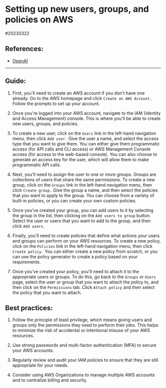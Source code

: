 # Setting up new users, groups, and policies on AWS

#20230322

## References:

- [OpenAI](http://chat.openai.com)

---

## Guide:

1. First, you'll need to create an AWS account if you don't have one already.
   Go to the AWS homepage and click `Create an AWS Account.` Follow the prompts
   to set up your account.

2. Once you're logged into your AWS account, navigate to the IAM (Identity and
   Access Management) console. This is where you'll be able to create new
   users, groups, and policies.

3. To create a new user, click on the `Users` link in the left-hand navigation
   menu, then click `Add user.` Give the user a name, and select the access
   type that you want to give them. You can either give them programmatic
   access (for API calls and CLI access) or AWS Management Console access (for
   access to the web-based console). You can also choose to generate an access
   key for the user, which will allow them to make programmatic API calls.

4. Next, you'll need to assign the user to one or more groups. Groups are
   collections of users that share the same permissions. To create a new group,
   click on the `Groups` link in the left-hand navigation menu, then click
   `Create group.` Give the group a name, and then select the policies that you
   want to apply to the group. You can choose from a variety of built-in
   policies, or you can create your own custom policies.

5. Once you've created your group, you can add users to it by selecting the
   group in the list, then clicking on the `Add users to group` button. Select
   the user or users that you want to add to the group, and then click `Add
users.`

6. Finally, you'll need to create policies that define what actions your users
   and groups can perform on your AWS resources. To create a new policy, click
   on the `Policies` link in the left-hand navigation menu, then click `Create
policy.` You can either create a new policy from scratch, or you can use the
   policy generator to create a policy based on your requirements.

7. Once you've created your policy, you'll need to attach it to the appropriate
   users or groups. To do this, go back to the `Groups` or `Users` page, select
   the user or group that you want to attach the policy to, and then click on
   the `Permissions` tab. Click `Attach policy` and then select the policy that
   you want to attach.

## Best practices:

1. Follow the principle of least privilege, which means giving users and groups
   only the permissions they need to perform their jobs. This helps to minimize
   the risk of accidental or intentional misuse of your AWS resources.

2. Use strong passwords and multi-factor authentication (MFA) to secure your
   AWS accounts.

3. Regularly review and audit your IAM policies to ensure that they are still
   appropriate for your needs.

4. Consider using AWS Organizations to manage multiple AWS accounts and to
   centralize billing and security.
